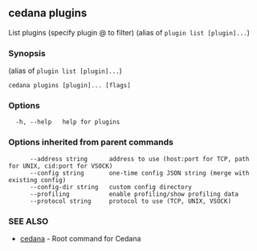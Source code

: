 ## cedana plugins

List plugins (specify plugin <name>@<version> to filter) (alias of `plugin list [plugin]...`)

### Synopsis

 (alias of `plugin list [plugin]...`)

```
cedana plugins [plugin]... [flags]
```

### Options

```
  -h, --help   help for plugins
```

### Options inherited from parent commands

```
      --address string      address to use (host:port for TCP, path for UNIX, cid:port for VSOCK)
      --config string       one-time config JSON string (merge with existing config)
      --config-dir string   custom config directory
      --profiling           enable profiling/show profiling data
      --protocol string     protocol to use (TCP, UNIX, VSOCK)
```

### SEE ALSO

* [cedana](cedana.md)	 - Root command for Cedana

